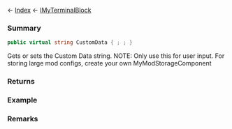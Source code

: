 ← [Index](Api-Index) ← [IMyTerminalBlock](Sandbox.ModAPI.Ingame.IMyTerminalBlock)

### Summary

```csharp
public virtual string CustomData { ; ; }
```

Gets or sets the Custom Data string. NOTE: Only use this for user input. For storing large mod configs, create your own MyModStorageComponent

### Returns

### Example

### Remarks

